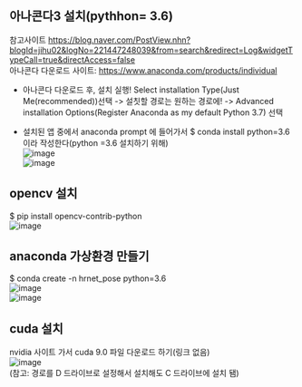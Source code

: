 ## 아나콘다3 설치(pythhon= 3.6)
참고사이트
https://blog.naver.com/PostView.nhn?blogId=jihu02&logNo=221447248039&from=search&redirect=Log&widgetTypeCall=true&directAccess=false  
아나콘다 다운로드 사이트: https://www.anaconda.com/products/individual  

- 아나콘다 다운로드 후, 설치 실행!
Select installation Type(Just Me(recommended))선택 -> 설칫할 경로는 원하는 경로에! -> Advanced installation Options(Register Anaconda as my default Python 3.7) 선택  

- 설치된 앱 중에서 anaconda prompt 에 들어가서 $ conda install python=3.6 이라 작성한다(python =3.6 설치하기 위해)  
![image](https://user-images.githubusercontent.com/56099627/82296200-cf269d00-99eb-11ea-8d73-32561c5f0ea8.png)  
![image](https://user-images.githubusercontent.com/56099627/82296311-f8dfc400-99eb-11ea-90fe-862479eae4d0.png)  

## opencv 설치
$ pip install opencv-contrib-python  
![image](https://user-images.githubusercontent.com/56099627/82297623-e1a1d600-99ed-11ea-9622-8ce7ad6e490a.png)  

## anaconda 가상환경 만들기
$ conda create -n hrnet_pose python=3.6  
![image](https://user-images.githubusercontent.com/56099627/82298695-778a3080-99ef-11ea-8c0e-5b2019201527.png)  
![image](https://user-images.githubusercontent.com/56099627/82298772-938dd200-99ef-11ea-835e-093d80090346.png)  

## cuda 설치
nvidia 사이트 가서 cuda 9.0 파일 다운로드 하기(링크 없음)  
![image](https://user-images.githubusercontent.com/56099627/82300488-e2d50200-99f1-11ea-9ae5-c18a0f5d5e39.png)  
(참고: 경로를 D 드라이브로 설정해서 설치해도 C 드라이브에 설치 됌)  

